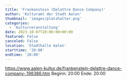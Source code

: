 ```yaml
---
title: 'Frankenstein (Delattre Dance Company)'
author: 'Kulturamt der Stadt Aalen'
thumbnail: 'images/platzhalter.png'
categories:
  - 'Kulturveranstaltung'
date: 2023-10-07T20:00:00+00:00
featured: False
canceled: False
location: 'Stadthalle Aalen'
starttime: '20:00'
endtime: '20:00'
---
```

https://www.aalen-kultur.de/frankenstein-delattre-dance-company-.198386.htm
Beginn: 20:00
 Ende: 20:00
